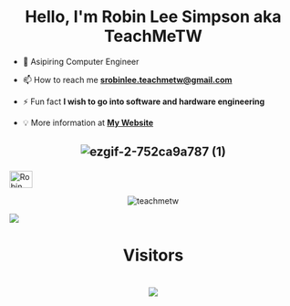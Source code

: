 <h1 align="center">Hello, I'm Robin Lee Simpson aka TeachMeTW</h1>

- 🔭 Asipiring Computer Engineer 
- 📫 How to reach me **srobinlee.teachmetw@gmail.com**

- ⚡ Fun fact **I wish to go into software and hardware engineering**
- 💡 More information at **[My Website](https://teachmetw.github.io)**

<h2 align="center"> 
  
  ![ezgif-2-752ca9a787 (1)](https://user-images.githubusercontent.com/80879010/200408831-2033ab09-c2a0-49bb-bf87-37cfbc84b6cd.gif)

</h2>


<a href="https://www.linkedin.com/in/robin-simpson-00620520b/" target="blank"><img align="center" src="https://raw.githubusercontent.com/rahuldkjain/github-profile-readme-generator/master/src/images/icons/Social/linked-in-alt.svg" alt="Robin Lee Simpson" height="30" width="40" /></a>
</p>

<p align="center"><img src="https://github-readme-stats-i56e.vercel.app/api?username=teachmetw&show_icons=true" alt="teachmetw" /></p>
<p><img align="center" src="https://github-readme-stats-i56e.vercel.app/api/top-langs/?username=teachmetw&hide=tex&title_color=ffffff&text_color=c9cacc&icon_color=2bbc8a&bg_color=1d1f21&langs_count=4" /></p>


<h1 align="center">Visitors</h1>

<h1 align="center">

[![](https://steins-gate-visitor-count.greenhandatsjtu.repl.co/teachmetw)](https://github.com/greenhandatsjtu/steins-gate-visitor-count)
  
 </h1>



